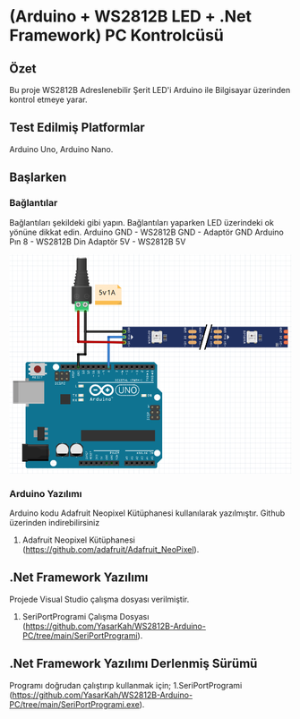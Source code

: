 # (Arduino + WS2812B LED + .Net Framework) PC Kontrolcüsü
## Özet

Bu proje WS2812B Adreslenebilir Şerit LED'i Arduino ile Bilgisayar üzerinden kontrol etmeye yarar.

## Test Edilmiş Platformlar

Arduino Uno,
Arduino Nano.

## Başlarken

### Bağlantılar
Bağlantıları şekildeki gibi yapın. Bağlantıları yaparken LED üzerindeki ok yönüne dikkat edin.
Arduino GND - WS2812B GND - Adaptör GND
Arduino Pın 8 - WS2812B Din
Adaptör 5V - WS2812B 5V

![image](https://github.com/YasarKah/WS2812B-Arduino-PC/blob/main/schematic.png)

### Arduino Yazılımı

Arduino kodu Adafruit Neopixel Kütüphanesi kullanılarak yazılmıştır.
Github üzerinden indirebilirsiniz

1. Adafruit Neopixel Kütüphanesi (https://github.com/adafruit/Adafruit_NeoPixel).

## .Net Framework Yazılımı

Projede Visual Studio çalışma dosyası verilmiştir.
1. SeriPortProgrami Çalışma Dosyası (https://github.com/YasarKah/WS2812B-Arduino-PC/tree/main/SeriPortProgrami).

## .Net Framework Yazılımı Derlenmiş Sürümü
Programı doğrudan çalıştırıp kullanmak için;
1.SeriPortProgrami (https://github.com/YasarKah/WS2812B-Arduino-PC/tree/main/SeriPortProgrami.exe).
